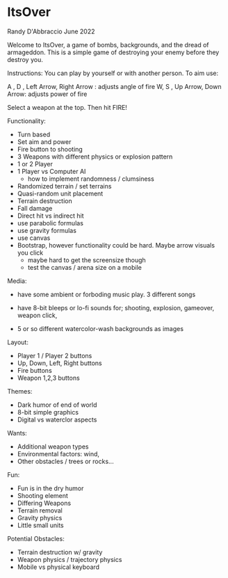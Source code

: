 # ItsOver

Randy D'Abbraccio June 2022

Welcome to ItsOver, a game of bombs, backgrounds, and the dread of armageddon. This is a  simple game of destroying your enemy before they destroy you.

Instructions: You can play by yourself or with another person. To aim use:

A , D , Left Arrow, Right Arrow : adjusts angle of fire
W,  S , Up Arrow,   Down Arrow: adjusts power of fire

Select a weapon at the top. Then hit FIRE!



Functionality:
- Turn based
- Set aim and power
- Fire button to shooting
- 3 Weapons with different physics or explosion pattern
- 1 or 2 Player
- 1 Player vs Computer AI 
    - how to implement randomness / clumsiness
- Randomized terrain / set terrains
- Quasi-random unit placement
- Terrain destruction
- Fall damage
- Direct hit vs indirect hit
- use parabolic formulas
- use gravity formulas
- use canvas
- Bootstrap, however functionality could be hard. Maybe arrow visuals you click
    - maybe hard to get the screensize though
    - test the canvas / arena size on a mobile


Media:
- have some ambient or forboding music play. 3 different songs
- have 8-bit bleeps or lo-fi sounds for; shooting, explosion, gameover,
    weapon click, 

- 5 or so different watercolor-wash backgrounds as images

Layout:
- Player 1 / Player 2 buttons
- Up, Down, Left, Right buttons
- Fire buttons
- Weapon 1,2,3 buttons


Themes:
- Dark humor of end of world
- 8-bit simple graphics
- Digital vs waterclor aspects

Wants: 
- Additional weapon types
- Environmental factors: wind, 
- Other obstacles / trees or rocks...

Fun:
- Fun is in the dry humor
- Shooting element
- Differing Weapons
- Terrain removal
- Gravity physics
- Little small units

Potential Obstacles:
- Terrain destruction w/ gravity
- Weapon physics / trajectory physics
- Mobile vs physical keyboard

